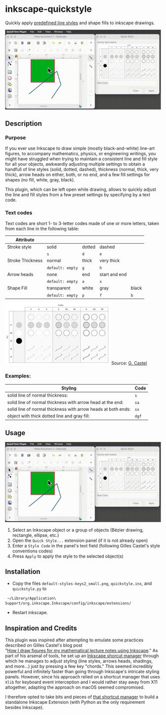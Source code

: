 # inkscape-quickstyle

Quickly apply [predefined line styles](#credits) and shape fills to inkscape drawings.

 ![inkscape-quickstyle-small.gif](inkscape-quickstyle-small.gif)

## Description

### Purpose
If you ever use Inkscape to draw simple (mostly black-and-white) line-art figures, to accompany mathematics, physics, or engineering writings, you might have struggled when trying to maintain a consistent line and fill style for all your objects, awkwardly adjusting multiple settings to obtain a handfull of line styles (solid, dotted, dashed), thickness (normal, thick, very thick), arrow heads on either, both, or no end, and a few fill settings for shapes (no fill, white, gray, black).

This plugin, which can be left open while drawing, allows to quickly adjust the line and fill styles from a few preset settings by specifying by a text code.

### Text codes

Text codes are short 1- to 3-letter codes made of one or more letters, taken from each line in the following table:


| Attribute        |                  |        |               |       |
| ---              | ---              | ---    | ---           | ---   |
| Stroke style     | solid            | dotted | dashed        |       |
|                  | `s`              | `d`    | `e`           |       |
| Stroke Thickness | normal           | thick  | very thick    |       |
|                  | `default: empty` | `g`    | `h`           |       |
| Arrow heads      | none             | end    | start and end |       |
|                  | `default: empty` | `a`    | `x`           |       |
| Shape Fill       | transparent      | white  | gray          | black |
|                  | `default: empty` | `p`    | `f`           | `b`   |

![Code description](default-styles-keys2_small.png)
Source: [G. Castel](https://castel.dev/post/lecture-notes-2/)

### Examples:

| Styling                                                       | Code  |
| ---                                                           | ---   |
| solid line of normal thickness:                               | `s`   |
| solid line of normal thickness with arrow head at the end:    | `sa`  |
| solid line of normal thickness with arrow heads at both ends: | `sx`  |
| object with thick dotted line and gray fill:                  | `dgf` |

## Usage

![inkscape-quickstyle-small.gif](inkscape-quickstyle-small.gif)

1. Select an Inkscape object or a group of objects (Bézier drawing, rectangle, ellipse, etc.)
2. Open the `Quick Style...` extension panel (if it is not already open)
3. Enter a `Style Code` in the panel's text field (following Gilles Castel's style conventions codes)
4. Press `Apply` to apply the style to the selected object(s) 


## Installation 

* Copy the files `default-styles-keys2_small.png`, `quickstyle.inx`, and `quickstyle.py` to
```
 ~/Library/Application\ Support/org.inkscape.Inkscape/config/inkscape/extensions/
```
* Restart inkscape.

## Inspiration and Credits
<a id="credits"></a>

This plugin was inspired after attempting to emulate some practices described on Gilles Castel's blog post  
"[How I draw figures for my mathematical lecture notes using Inkscape](https://castel.dev/post/lecture-notes-2/)." As part of his arsenal of tools, he set up an [Inkscape shorcut manager](https://github.com/gillescastel/inkscape-shortcut-manager) through which he manages to adjust styling (line styles, arrows heads, shadings, and more...) just by pressing a few key "chords." This seemed incredibly powerful and infinitely faster than going through Inkscape's intricate styling panels. However, since his approach relied on a shortcut manager that uses `Xlib` for keyboard event interception and I would rather stay away from X11 altogether, adapting the approach on macOS seemed compromised. 

I therefore opted to take bits and pieces of [that shortcut manager](https://github.com/gillescastel/inkscape-shortcut-manager) to build a standalone Inkscape Extension (with Python as the only requirement besides Inkscape).



